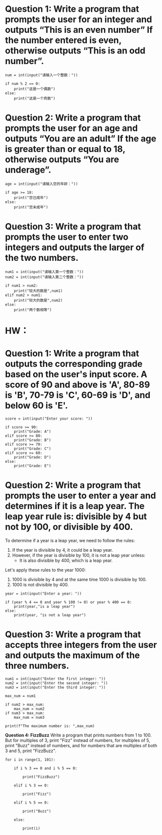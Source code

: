 # Question 1: Write a program that prompts the user for an integer and outputs “This is an even number” If the number entered is even, otherwise outputs “This is an odd number”.

```
num = int(input("请输入一个整数："))

if num % 2 == 0:
    print("这是一个偶数")
else:
    print("这是一个奇数")
```

# Question 2: Write a program that prompts the user for an age and outputs “You are an adult” If the age is greater than or equal to 18, otherwise outputs “You are underage”.

```
age = int(input("请输入您的年龄："))

if age >= 18:
    print("您已成年")
else:
    print("您未成年")
```

# Question 3: Write a program that prompts the user to enter two integers and outputs the larger of the two numbers.

```
num1 = int(input("请输入第一个整数："))
num2 = int(input("请输入第二个整数："))

if num1 > num2:
    print("较大的数是",num1)
elif num2 > num1:
    print("较大的数是",num2)
else:
    print("两个数相等")
```

# HW： 

# Question 1: Write a program that outputs the corresponding grade based on the user's input score. A score of 90 and above is 'A', 80-89 is 'B', 70-79 is 'C', 60-69 is 'D', and below 60 is 'E'.

```
score = int(input("Enter your score: "))

if score >= 90:
    print("Grade: A")
elif score >= 80:
    print("Grade: B")
elif score >= 70:
    print("Grade: C")
elif score >= 60:
    print("Grade: D")
else:
    print("Grade: E")
```



# Question 2: Write a program that prompts the user to enter a year and determines if it is a leap year. The leap year rule is: divisible by 4 but not by 100, or divisible by 400.

To determine if a year is a leap year, we need to follow the rules:

1. If the year is divisible by 4, it could be a leap year.
2. However, if the year is divisible by 100, it is not a leap year unless:
   - It is also divisible by 400, which is a leap year.

Let's apply these rules to the year 1000:

1. 1000 is divisible by 4 and at the same time 1000 is divisible by 100.
2. 1000 is not divisible by 400.

```
year = int(input("Enter a year: "))

if (year % 4 == 0 and year % 100 != 0) or year % 400 == 0:
    print(year,"is a leap year")
else:
    print(year, "is not a leap year")
```

# Question 3: Write a program that accepts three integers from the user and outputs the maximum of the three numbers.

```
num1 = int(input("Enter the first integer: "))
num2 = int(input("Enter the second integer: "))
num3 = int(input("Enter the third integer: "))

max_num = num1

if num2 > max_num:
    max_num = num2
if num3 > max_num:
    max_num = num3

print(f"The maximum number is: ",max_num)
```

 **Question 4: FizzBuzz** Write a program that prints numbers from 1 to 100. But for multiples of 3, print "Fizz" instead of numbers, for multiples of 5, print "Buzz" instead of numbers, and for numbers that are multiples of both 3 and 5, print "FizzBuzz".

```
for i in range(1, 101):

	if i % 3 == 0 and i % 5 == 0:

		print("FizzBuzz")

	elif i % 3 == 0:

		print("Fizz")

	elif i % 5 == 0:

		print("Buzz")

	else:

		print(i)
```







